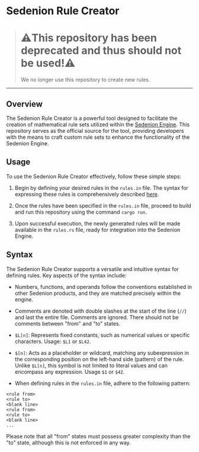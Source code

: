 # Sedenion Rule Creator
> # ⚠️**This repository has been deprecated and thus should not be used!**⚠️
>
>We no longer use this repository to create new rules.
---

## Overview

The Sedenion Rule Creator is a powerful tool designed to facilitate the creation of mathematical rule sets utilized within the [Sedenion Engine](https://github.com/SedenionCas/sedenion-engine). This repository serves as the official source for the tool, providing developers with the means to craft custom rule sets to enhance the functionality of the Sedenion Engine.

## Usage

To use the Sedenion Rule Creator effectively, follow these simple steps:

1. Begin by defining your desired rules in the `rules.in` file. The syntax for expressing these rules is comprehensively described [here](https://github.com/SedenionCas/sedenion-rule-creator#syntax).

2. Once the rules have been specified in the `rules.in` file, proceed to build and run this repository using the command `cargo run`.

3. Upon successful execution, the newly generated rules will be made available in the `rules.rs` file, ready for integration into the Sedenion Engine.

## Syntax

The Sedenion Rule Creator supports a versatile and intuitive syntax for defining rules. Key aspects of the syntax include:

- Numbers, functions, and operands follow the conventions established in other Sedenion products, and they are matched precisely within the engine.

- Comments are denoted with double slashes at the start of the line (`//`) and last the entire file. Comments are ignored. There should not be comments between "from" and "to" states.

- `$L[n]`: Represents fixed constants, such as numerical values or specific characters. Usage: `$L1` or `$L42`.

- `$[n]`: Acts as a placeholder or wildcard, matching any subexpression in the corresponding position on the left-hand side (pattern) of the rule. Unlike `$L[n]`, this symbol is not limited to literal values and can encompass any expression. Usage `$1` or `$42`.

- When defining rules in the `rules.in` file, adhere to the following pattern:

```
<rule from>
<rule to>
<blank line>
<rule from>
<rule to>
<blank line>
...
```

Please note that all "from" states must possess greater complexity than the "to" state, although this is not enforced in any way.

